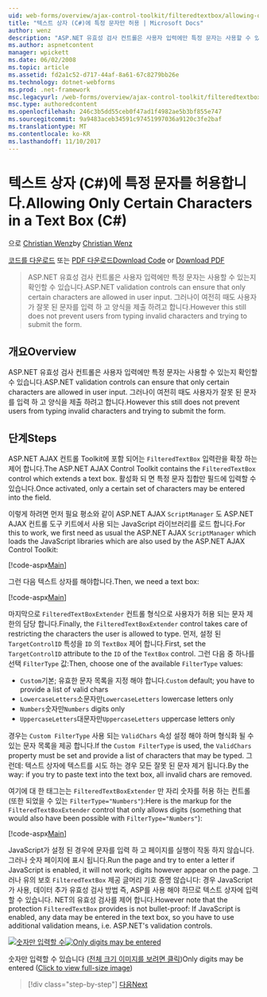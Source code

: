 ```yaml
---
uid: web-forms/overview/ajax-control-toolkit/filteredtextbox/allowing-only-certain-characters-in-a-text-box-cs
title: "텍스트 상자 (C#)에 특정 문자만 허용 | Microsoft Docs"
author: wenz
description: "ASP.NET 유효성 검사 컨트롤은 사용자 입력에만 특정 문자는 사용할 수 있는지 확인할 수 있습니다. 그러나이 여전히 하더라도 사용자 입력에서 잘못 된..."
ms.author: aspnetcontent
manager: wpickett
ms.date: 06/02/2008
ms.topic: article
ms.assetid: fd2a1c52-d717-44af-8a61-67c8279bb26e
ms.technology: dotnet-webforms
ms.prod: .net-framework
msc.legacyurl: /web-forms/overview/ajax-control-toolkit/filteredtextbox/allowing-only-certain-characters-in-a-text-box-cs
msc.type: authoredcontent
ms.openlocfilehash: 246c3b5dd55ceb0f47ad1f4982ae5b3bf855e747
ms.sourcegitcommit: 9a9483aceb34591c97451997036a9120c3fe2baf
ms.translationtype: MT
ms.contentlocale: ko-KR
ms.lasthandoff: 11/10/2017
---
```

<a name="allowing-only-certain-characters-in-a-text-box-c"></a><span data-ttu-id="0147c-104">텍스트 상자 (C#)에 특정 문자를 허용합니다.</span><span class="sxs-lookup"><span data-stu-id="0147c-104">Allowing Only Certain Characters in a Text Box (C#)</span></span>
====================
<span data-ttu-id="0147c-105">으로 [Christian Wenz](https://github.com/wenz)</span><span class="sxs-lookup"><span data-stu-id="0147c-105">by [Christian Wenz](https://github.com/wenz)</span></span>

<span data-ttu-id="0147c-106">[코드를 다운로드](http://download.microsoft.com/download/4/c/2/4c2def7a-0d23-4055-91f9-1f18504167d7/FilteredTextBox0.cs.zip) 또는 [PDF 다운로드](http://download.microsoft.com/download/b/6/a/b6ae89ee-df69-4c87-9bfb-ad1eb2b23373/filteredtextbox0CS.pdf)</span><span class="sxs-lookup"><span data-stu-id="0147c-106">[Download Code](http://download.microsoft.com/download/4/c/2/4c2def7a-0d23-4055-91f9-1f18504167d7/FilteredTextBox0.cs.zip) or [Download PDF](http://download.microsoft.com/download/b/6/a/b6ae89ee-df69-4c87-9bfb-ad1eb2b23373/filteredtextbox0CS.pdf)</span></span>

> <span data-ttu-id="0147c-107">ASP.NET 유효성 검사 컨트롤은 사용자 입력에만 특정 문자는 사용할 수 있는지 확인할 수 있습니다.</span><span class="sxs-lookup"><span data-stu-id="0147c-107">ASP.NET validation controls can ensure that only certain characters are allowed in user input.</span></span> <span data-ttu-id="0147c-108">그러나이 여전히 때도 사용자가 잘못 된 문자를 입력 하 고 양식을 제출 하려고 합니다.</span><span class="sxs-lookup"><span data-stu-id="0147c-108">However this still does not prevent users from typing invalid characters and trying to submit the form.</span></span>


## <a name="overview"></a><span data-ttu-id="0147c-109">개요</span><span class="sxs-lookup"><span data-stu-id="0147c-109">Overview</span></span>

<span data-ttu-id="0147c-110">ASP.NET 유효성 검사 컨트롤은 사용자 입력에만 특정 문자는 사용할 수 있는지 확인할 수 있습니다.</span><span class="sxs-lookup"><span data-stu-id="0147c-110">ASP.NET validation controls can ensure that only certain characters are allowed in user input.</span></span> <span data-ttu-id="0147c-111">그러나이 여전히 때도 사용자가 잘못 된 문자를 입력 하 고 양식을 제출 하려고 합니다.</span><span class="sxs-lookup"><span data-stu-id="0147c-111">However this still does not prevent users from typing invalid characters and trying to submit the form.</span></span>

## <a name="steps"></a><span data-ttu-id="0147c-112">단계</span><span class="sxs-lookup"><span data-stu-id="0147c-112">Steps</span></span>

<span data-ttu-id="0147c-113">ASP.NET AJAX 컨트롤 Toolkit에 포함 되어는 `FilteredTextBox` 입력란을 확장 하는 제어 합니다.</span><span class="sxs-lookup"><span data-stu-id="0147c-113">The ASP.NET AJAX Control Toolkit contains the `FilteredTextBox` control which extends a text box.</span></span> <span data-ttu-id="0147c-114">활성화 되 면 특정 문자 집합만 필드에 입력할 수 있습니다.</span><span class="sxs-lookup"><span data-stu-id="0147c-114">Once activated, only a certain set of characters may be entered into the field.</span></span>

<span data-ttu-id="0147c-115">이렇게 하려면 먼저 필요 평소와 같이 ASP.NET AJAX `ScriptManager` 도 ASP.NET AJAX 컨트롤 도구 키트에서 사용 되는 JavaScript 라이브러리를 로드 합니다.</span><span class="sxs-lookup"><span data-stu-id="0147c-115">For this to work, we first need as usual the ASP.NET AJAX `ScriptManager` which loads the JavaScript libraries which are also used by the ASP.NET AJAX Control Toolkit:</span></span>

[!code-aspx[Main](allowing-only-certain-characters-in-a-text-box-cs/samples/sample1.aspx)]

<span data-ttu-id="0147c-116">그런 다음 텍스트 상자를 해야합니다.</span><span class="sxs-lookup"><span data-stu-id="0147c-116">Then, we need a text box:</span></span>

[!code-aspx[Main](allowing-only-certain-characters-in-a-text-box-cs/samples/sample2.aspx)]

<span data-ttu-id="0147c-117">마지막으로 `FilteredTextBoxExtender` 컨트롤 형식으로 사용자가 허용 되는 문자 제한의 담당 합니다.</span><span class="sxs-lookup"><span data-stu-id="0147c-117">Finally, the `FilteredTextBoxExtender` control takes care of restricting the characters the user is allowed to type.</span></span> <span data-ttu-id="0147c-118">먼저, 설정 된 `TargetControlID` 특성을 `ID` 의 `TextBox` 제어 합니다.</span><span class="sxs-lookup"><span data-stu-id="0147c-118">First, set the `TargetControlID` attribute to the `ID` of the `TextBox` control.</span></span> <span data-ttu-id="0147c-119">그런 다음 중 하나를 선택 `FilterType` 값:</span><span class="sxs-lookup"><span data-stu-id="0147c-119">Then, choose one of the available `FilterType` values:</span></span>

- <span data-ttu-id="0147c-120">`Custom`기본; 유효한 문자 목록을 지정 해야 합니다.</span><span class="sxs-lookup"><span data-stu-id="0147c-120">`Custom` default; you have to provide a list of valid chars</span></span>
- <span data-ttu-id="0147c-121">`LowercaseLetters`소문자만</span><span class="sxs-lookup"><span data-stu-id="0147c-121">`LowercaseLetters` lowercase letters only</span></span>
- <span data-ttu-id="0147c-122">`Numbers`숫자만</span><span class="sxs-lookup"><span data-stu-id="0147c-122">`Numbers` digits only</span></span>
- <span data-ttu-id="0147c-123">`UppercaseLetters`대문자만</span><span class="sxs-lookup"><span data-stu-id="0147c-123">`UppercaseLetters` uppercase letters only</span></span>

<span data-ttu-id="0147c-124">경우는 `Custom FilterType` 사용 되는 `ValidChars` 속성 설정 해야 하며 형식화 될 수 있는 문자 목록을 제공 합니다.</span><span class="sxs-lookup"><span data-stu-id="0147c-124">If the `Custom FilterType` is used, the `ValidChars` property must be set and provide a list of characters that may be typed.</span></span> <span data-ttu-id="0147c-125">그런데: 텍스트 상자에 텍스트를 시도 하는 경우 모든 잘못 된 문자 제거 됩니다.</span><span class="sxs-lookup"><span data-stu-id="0147c-125">By the way: if you try to paste text into the text box, all invalid chars are removed.</span></span>

<span data-ttu-id="0147c-126">여기에 대 한 태그는는 `FilteredTextBoxExtender` 만 자리 숫자를 허용 하는 컨트롤 (또한 되었을 수 있는 `FilterType="Numbers"`):</span><span class="sxs-lookup"><span data-stu-id="0147c-126">Here is the markup for the `FilteredTextBoxExtender` control that only allows digits (something that would also have been possible with `FilterType="Numbers"`):</span></span>

[!code-aspx[Main](allowing-only-certain-characters-in-a-text-box-cs/samples/sample3.aspx)]

<span data-ttu-id="0147c-127">JavaScript가 설정 된 경우에 문자를 입력 하 고 페이지를 실행이 작동 하지 않습니다. 그러나 숫자 페이지에 표시 됩니다.</span><span class="sxs-lookup"><span data-stu-id="0147c-127">Run the page and try to enter a letter if JavaScript is enabled, it will not work; digits however appear on the page.</span></span> <span data-ttu-id="0147c-128">그러나 유의 보호 `FilteredTextBox` 제공 글머리 기호 증명 않습니다: 경우 JavaScript가 사용, 데이터 추가 유효성 검사 방법 즉, ASP를 사용 해야 하므로 텍스트 상자에 입력할 수 있습니다. NET의 유효성 검사를 제어 합니다.</span><span class="sxs-lookup"><span data-stu-id="0147c-128">However note that the protection `FilteredTextBox` provides is not bullet-proof: If JavaScript is enabled, any data may be entered in the text box, so you have to use additional validation means, i.e. ASP.NET's validation controls.</span></span>


<span data-ttu-id="0147c-129">[![숫자만 입력할 수](allowing-only-certain-characters-in-a-text-box-cs/_static/image2.png)](allowing-only-certain-characters-in-a-text-box-cs/_static/image1.png)</span><span class="sxs-lookup"><span data-stu-id="0147c-129">[![Only digits may be entered](allowing-only-certain-characters-in-a-text-box-cs/_static/image2.png)](allowing-only-certain-characters-in-a-text-box-cs/_static/image1.png)</span></span>

<span data-ttu-id="0147c-130">숫자만 입력할 수 있습니다 ([전체 크기 이미지를 보려면 클릭](allowing-only-certain-characters-in-a-text-box-cs/_static/image3.png))</span><span class="sxs-lookup"><span data-stu-id="0147c-130">Only digits may be entered ([Click to view full-size image](allowing-only-certain-characters-in-a-text-box-cs/_static/image3.png))</span></span>

>[!div class="step-by-step"]
[<span data-ttu-id="0147c-131">다음</span><span class="sxs-lookup"><span data-stu-id="0147c-131">Next</span></span>](allowing-only-certain-characters-in-a-text-box-vb.md)

